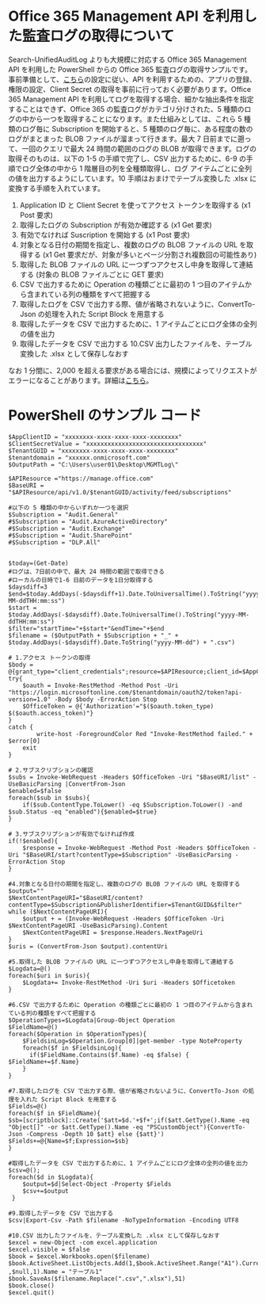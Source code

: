 # Office 365 Management API を利用した監査ログの取得について
Search-UnifiedAuditLog よりも大規模に対応する Office 365 Management API を利用した PowerShell からの Office 365 監査ログの取得サンプルです。事前準備として、[こちら](https://docs.microsoft.com/ja-jp/office/office-365-management-api/get-started-with-office-365-management-apis)の設定に従い、API を利用するための、アプリの登録、権限の設定、Client Secret の取得を事前に行っておく必要があります。Office 365 Management API を利用してログを取得する場合、細かな抽出条件を指定することはできず、Office 365 の監査ログがカテゴリ分けされた、5 種類のログの中から一つを取得することになります。また仕組みとしては、これら 5 種類のログ毎に Subscription を開始すると、5 種類のログ毎に、ある程度の数のログがまとまった BLOB ファイルが溜まって行きます。最大 7 日前までに遡って、一回のクエリで最大 24 時間の範囲のログの BLOB が取得できます。ログの取得そのものは、以下の 1-5 の手順で完了し、CSV 出力するために、6-9 の手順でログ全体の中から 1 階層目の列を全種類取得し、ログ アイテムごとに全列の値を出力するようにしています。10 手順はおまけでテーブル変換した .xlsx に変換する手順を入れています。

1. Application ID と Client Secret を使ってアクセス トークンを取得する (x1 Post 要求)
2. 取得したログの Subscription が有効か確認する (x1 Get 要求)
3. 有効でなければ Suscription を開始する (x1 Post 要求)
4. 対象となる日付の期間を指定し、複数のログの BLOB ファイルの URL を取得する (x1 Get 要求だが、対象が多いとページ分割され複数回の可能性あり)
5. 取得した BLOB ファイルの URL に一つずつアクセスし中身を取得して連結する (対象の BLOB ファイルごとに GET 要求)
6. CSV で出力するために Operation の種類ごとに最初の 1 つ目のアイテムから含まれている列の種類をすべて把握する
7. 取得したログを CSV で出力する際、値が省略されないように、ConvertTo-Json の処理を入れた Script Block を用意する
8. 取得したデータを CSV で出力するために、1 アイテムごとにログ全体の全列の値を出力
9. 取得したデータを CSV で出力する
10.CSV 出力したファイルを、テーブル変換した .xlsx として保存しなおす

なお 1 分間に、2,000 を超える要求がある場合には、規模によってリクエストがエラーになることがあります。詳細は[こちら](https://docs.microsoft.com/ja-jp/office/office-365-management-api/office-365-management-activity-api-reference#api-throttling)。

# PowerShell のサンプル コード
````
$AppClientID = "xxxxxxxx-xxxx-xxxx-xxxx-xxxxxxxx"
$ClientSecretValue = "xxxxxxxxxxxxxxxxxxxxxxxxxxxxxxxxx"
$TenantGUID = "xxxxxxxx-xxxx-xxxx-xxxx-xxxxxxxx"
$tenantdomain = "xxxxxx.onmicrosoft.com"
$OutputPath = "C:\Users\user01\Desktop\MGMTLog\"

$APIResource ="https://manage.office.com"
$BaseURI = "$APIResource/api/v1.0/$tenantGUID/activity/feed/subscriptions"

#以下の 5 種類の中からいずれか一つを選択
$Subscription = "Audit.General"
#$Subscription = "Audit.AzureActiveDirectory"
#$Subscription = "Audit.Exchange"
#$Subscription = "Audit.SharePoint"
#$Subscription = "DLP.All"


$today=(Get-Date)
#ログは、7日前の中で、最大 24 時間の範囲で取得できる
#ローカルの日時で1-6 日前のデータを1日分取得する
$daysdiff=3
$end=$today.AddDays(-$daysdiff+1).Date.ToUniversalTime().ToString("yyyy-MM-ddTHH:mm:ss")
$start = $today.AddDays(-$daysdiff).Date.ToUniversalTime().ToString("yyyy-MM-ddTHH:mm:ss")
$filter="startTime="+$start+"&endTime="+$end
$filename = ($OutputPath + $Subscription + "_" + $today.AddDays(-$daysdiff).Date.ToString("yyyy-MM-dd") + ".csv")

# 1.アクセス トークンの取得
$body = @{grant_type="client_credentials";resource=$APIResource;client_id=$AppClientID;client_secret=$ClientSecretValue}
try{
	$oauth = Invoke-RestMethod -Method Post -Uri "https://login.microsoftonline.com/$tenantdomain/oauth2/token?api-version=1.0" -Body $body -ErrorAction Stop
	$OfficeToken = @{'Authorization'="$($oauth.token_type) $($oauth.access_token)"}
}
catch {
    	write-host -ForegroundColor Red "Invoke-RestMethod failed." + $error[0]
    exit
}

# 2.サブスクリプションの確認
$subs = Invoke-WebRequest -Headers $OfficeToken -Uri "$BaseURI/list" -UseBasicParsing |ConvertFrom-Json
$enabled=$false
foreach($sub in $subs){
	if($sub.ContentType.ToLower() -eq $Subscription.ToLower() -and $sub.Status -eq "enabled"){$enabled=$true}
}

# 3.サブスクリプションが有効でなければ作成
if(!$enabled){
	$response = Invoke-WebRequest -Method Post -Headers $OfficeToken -Uri "$BaseURI/start?contentType=$Subscription" -UseBasicParsing -ErrorAction Stop
}

#4.対象となる日付の期間を指定し、複数のログの BLOB ファイルの URL を取得する
$output=""
$NextContentPageURI="$BaseURI/content?contentType=$Subscription&PublisherIdentifier=$TenantGUID&$filter"
while ($NextContentPageURI){
	$output + = (Invoke-WebRequest -Headers $OfficeToken -Uri $NextContentPageURI -UseBasicParsing).Content
	$NextContentPageURI = $response.Headers.NextPageUri
}
$uris = (ConvertFrom-Json $output).contentUri

#5.取得した BLOB ファイルの URL に一つずつアクセスし中身を取得して連結する
$Logdata=@()
foreach($uri in $uris){
	$Logdata+= Invoke-RestMethod -Uri $uri -Headers $Officetoken
}

#6.CSV で出力するために Operation の種類ごとに最初の 1 つ目のアイテムから含まれている列の種類をすべて把握する
$OperationTypes=$Logdata|Group-Object Operation
$FieldName=@()
foreach($Operation in $OperationTypes){
    $FieldsinLog=$Operation.Group[0]|get-member -type NoteProperty
    foreach($f in $FieldsinLog){
      if($FieldName.Contains($f.Name) -eq $false) { $FieldName+=$f.Name}
    }
}

#7.取得したログを CSV で出力する際、値が省略されないように、ConvertTo-Json の処理を入れた Script Block を用意する
$Fields=@()
foreach($f in $FieldName){
$sb=[scriptblock]::Create('$att=$d.'+$f+';if($att.GetType().Name -eq "Object[]" -or $att.GetType().Name -eq "PSCustomObject"){ConvertTo-Json -Compress -Depth 10 $att} else {$att}')        
$Fields+=@{Name=$f;Expression=$sb}
}

#取得したデータを CSV で出力するために、1 アイテムごとにログ全体の全列の値を出力
$csv=@();
foreach($d in $Logdata){
    $output=$d|Select-Object -Property $Fields
    $csv+=$output
 }

#9.取得したデータを CSV で出力する
$csv|Export-Csv -Path $filename -NoTypeInformation -Encoding UTF8

#10.CSV 出力したファイルを、テーブル変換した .xlsx として保存しなおす
$excel = new-Object -com excel.application
$excel.visible = $false
$book = $excel.Workbooks.open($filename)
$book.ActiveSheet.ListObjects.Add(1,$book.ActiveSheet.Range("A1").CurrentRegion ,$null,1).Name = "テーブル1"
$book.SaveAs($filename.Replace(".csv",".xlsx"),51)
$book.close()
$excel.quit()
````
